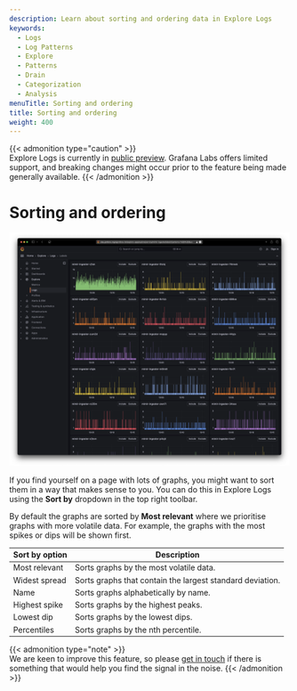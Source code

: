 ```yaml
---
description: Learn about sorting and ordering data in Explore Logs
keywords:
  - Logs
  - Log Patterns
  - Explore
  - Patterns
  - Drain
  - Categorization
  - Analysis
menuTitle: Sorting and ordering
title: Sorting and ordering
weight: 400
---
```


{{< admonition type="caution" >}}  
Explore Logs is currently in [public preview](/docs/release-life-cycle/). Grafana Labs offers limited support, and breaking changes might occur prior to the feature being made generally available.
{{< /admonition >}}

# Sorting and ordering

![Screenshot of Explore Logs on a page with lots of graphs](../images/screenshots/sea-of-graphs.png)

If you find yourself on a page with lots of graphs, you might want to sort them in a way that makes sense to you. You can do this in Explore Logs using the **Sort by** dropdown in the top right toolbar.

By default the graphs are sorted by **Most relevant** where we prioritise graphs with more volatile data. For example, the graphs with the most spikes or dips will be shown first.

| Sort by option | Description                                               |
| -------------- | --------------------------------------------------------- |
| Most relevant  | Sorts graphs by the most volatile data.                   |
| Widest spread  | Sorts graphs that contain the largest standard deviation. |
| Name           | Sorts graphs alphabetically by name.                      |
| Highest spike  | Sorts graphs by the highest peaks.                        |
| Lowest dip     | Sorts graphs by the lowest dips.                          |
| Percentiles    | Sorts graphs by the nth percentile.                       |

{{< admonition type="note" >}}  
We are keen to improve this feature, so please [get in touch](https://forms.gle/1sYWCTPvD72T1dPH9) if there is something that would help you find the signal in the noise.
{{< /admonition >}}
